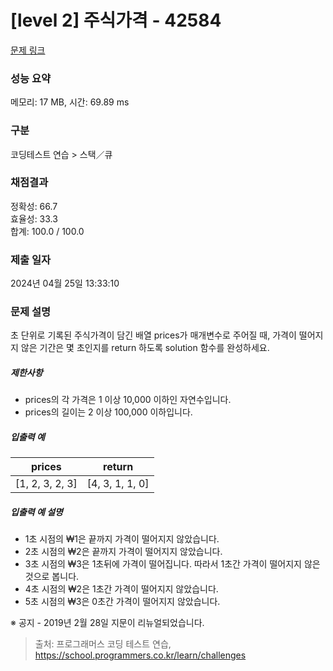 # [level 2] 주식가격 - 42584 

[문제 링크](https://school.programmers.co.kr/learn/courses/30/lessons/42584?language=python3) 

### 성능 요약

메모리: 17 MB, 시간: 69.89 ms

### 구분

코딩테스트 연습 > 스택／큐

### 채점결과

정확성: 66.7<br/>효율성: 33.3<br/>합계: 100.0 / 100.0

### 제출 일자

2024년 04월 25일 13:33:10

### 문제 설명

<p>초 단위로 기록된 주식가격이 담긴 배열 prices가 매개변수로 주어질 때, 가격이 떨어지지 않은 기간은 몇 초인지를 return 하도록 solution 함수를 완성하세요.</p>

<h5>제한사항</h5>

<ul>
<li>prices의 각 가격은 1 이상 10,000 이하인 자연수입니다.</li>
<li>prices의 길이는 2 이상 100,000 이하입니다.</li>
</ul>

<h5>입출력 예</h5>
<table class="table">
        <thead><tr>
<th>prices</th>
<th>return</th>
</tr>
</thead>
        <tbody><tr>
<td>[1, 2, 3, 2, 3]</td>
<td>[4, 3, 1, 1, 0]</td>
</tr>
</tbody>
      </table>
<h5>입출력 예 설명</h5>

<ul>
<li>1초 시점의 ₩1은 끝까지 가격이 떨어지지 않았습니다.</li>
<li>2초 시점의 ₩2은 끝까지 가격이 떨어지지 않았습니다.</li>
<li>3초 시점의 ₩3은 1초뒤에 가격이 떨어집니다. 따라서 1초간 가격이 떨어지지 않은 것으로 봅니다.</li>
<li>4초 시점의 ₩2은 1초간 가격이 떨어지지 않았습니다.</li>
<li>5초 시점의 ₩3은 0초간 가격이 떨어지지 않았습니다.</li>
</ul>

<p>※ 공지 - 2019년 2월 28일 지문이 리뉴얼되었습니다.</p>


> 출처: 프로그래머스 코딩 테스트 연습, https://school.programmers.co.kr/learn/challenges